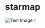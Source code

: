 # starmap
![Test Image 1](https://github.com/mericdurukan/starmap/result_images/starmap_normal.jpg)
